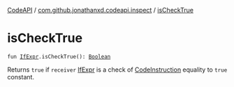[CodeAPI](../index.md) / [com.github.jonathanxd.codeapi.inspect](index.md) / [isCheckTrue](.)

# isCheckTrue

`fun `[`IfExpr`](../com.github.jonathanxd.codeapi.base/-if-expr/index.md)`.isCheckTrue(): `[`Boolean`](https://kotlinlang.org/api/latest/jvm/stdlib/kotlin/-boolean/index.html)

Returns `true` if `receiver` [IfExpr](../com.github.jonathanxd.codeapi.base/-if-expr/index.md) is a check of [CodeInstruction](../com.github.jonathanxd.codeapi/-code-instruction.md) equality to `true` constant.

